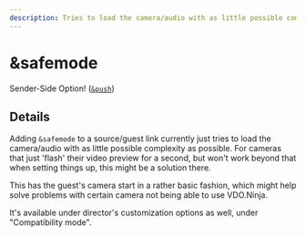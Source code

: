 ```yaml
---
description: Tries to load the camera/audio with as little possible complexity as possible
---
```


# \&safemode

Sender-Side Option! ([`&push`](../source-settings/push.md))

## Details

Adding `&safemode` to a source/guest link currently just tries to load the camera/audio with as little possible complexity as possible. For cameras that just 'flash' their video preview for a second, but won't work beyond that when setting things up, this might be a solution there.

This has the guest's camera start in a rather basic fashion, which might help solve problems with certain camera not being able to use VDO.Ninja.&#x20;

It's available under director's customization options as well, under "Compatibility mode".

